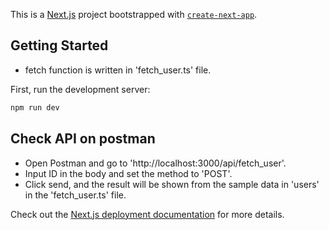 This is a [Next.js](https://nextjs.org/) project bootstrapped with [`create-next-app`](https://github.com/vercel/next.js/tree/canary/packages/create-next-app).

## Getting Started
- fetch function is written in 'fetch_user.ts' file.

First, run the development server:

```bash
npm run dev
```
## Check API on postman
- Open Postman and go to 'http://localhost:3000/api/fetch_user'.
- Input ID in the body and set the method to 'POST'.
- Click send, and the result will be shown from the sample data in 'users' in the 'fetch_user.ts' file.



Check out the [Next.js deployment documentation](https://nextjs.org/docs/deployment) for more details.
